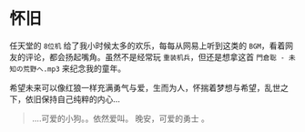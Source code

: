 # 怀旧

任天堂的 `8位机` 给了我小时候太多的欢乐，每每从网易上听到这类的 `BGM`，看着网友的评论，都会扬起嘴角。虽然不是经常玩 `重装机兵`，但还是想拿这首 `門倉聡 - 未知の荒野へ.mp3` 来纪念我的童年。

希望未来可以像红狼一样充满勇气与爱，生而为人，怀揣着梦想与希望，乱世之下，依旧保持自己纯粹的内心...

> ....可爱的小狗。。依然爱叫。 晚安，可爱的勇士 。
